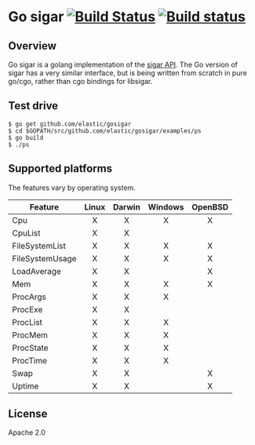 # Go sigar [![Build Status](https://travis-ci.org/elastic/gosigar.svg?branch=master)](https://travis-ci.org/elastic/gosigar) [![Build status](https://ci.appveyor.com/api/projects/status/4yh6sa7u97ek5uib/branch/master?svg=true)](https://ci.appveyor.com/project/elastic-beats/gosigar/branch/master)


## Overview

Go sigar is a golang implementation of the
[sigar API](https://github.com/hyperic/sigar).  The Go version of
sigar has a very similar interface, but is being written from scratch
in pure go/cgo, rather than cgo bindings for libsigar.

## Test drive

    $ go get github.com/elastic/gosigar
    $ cd $GOPATH/src/github.com/elastic/gosigar/examples/ps
    $ go build
    $ ./ps

## Supported platforms

The features vary by operating system.

| Feature         | Linux | Darwin | Windows | OpenBSD |
|-----------------|:-----:|:------:|:-------:|:-------:|
| Cpu             |   X   |    X   |    X    |    X    |
| CpuList         |   X   |    X   |         |         |
| FileSystemList  |   X   |    X   |    X    |    X    |
| FileSystemUsage |   X   |    X   |    X    |    X    |
| LoadAverage     |   X   |    X   |         |    X    |
| Mem             |   X   |    X   |    X    |    X    |
| ProcArgs        |   X   |    X   |    X    |         |
| ProcExe         |   X   |    X   |         |         |
| ProcList        |   X   |    X   |    X    |         |
| ProcMem         |   X   |    X   |    X    |         |
| ProcState       |   X   |    X   |    X    |         |
| ProcTime        |   X   |    X   |    X    |         |
| Swap            |   X   |    X   |         |    X    |
| Uptime          |   X   |    X   |         |    X    |

## License

Apache 2.0
